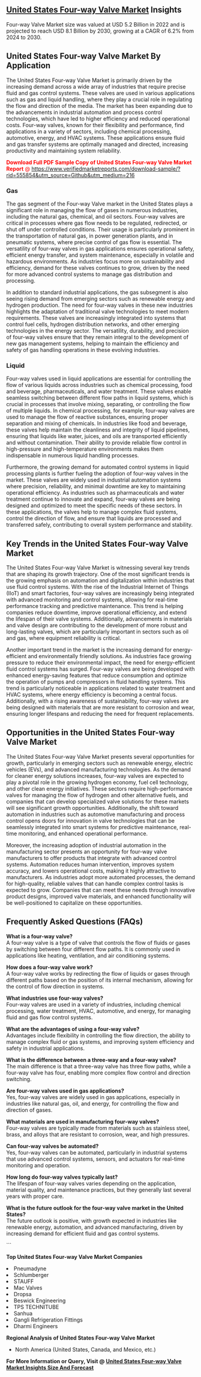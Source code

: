 <h2><a href="https://www.verifiedmarketreports.com/download-sample/?rid=555854&amp;utm_source=Github&amp;utm_medium=216" target="_blank">United States Four-way Valve Market</a> Insights</h2><p>Four-way Valve Market size was valued at USD 5.2 Billion in 2022 and is projected to reach USD 8.1 Billion by 2030, growing at a CAGR of 6.2% from 2024 to 2030.</p><p><h2>United States Four-way Valve Market By Application</h2><p>The United States Four-way Valve Market is primarily driven by the increasing demand across a wide array of industries that require precise fluid and gas control systems. These valves are used in various applications such as gas and liquid handling, where they play a crucial role in regulating the flow and direction of the media. The market has been expanding due to the advancements in industrial automation and process control technologies, which have led to higher efficiency and reduced operational costs. Four-way valves, known for their flexibility and performance, find applications in a variety of sectors, including chemical processing, automotive, energy, and HVAC systems. These applications ensure fluid and gas transfer systems are optimally managed and directed, increasing productivity and maintaining system reliability. <p><span class=""><span style="color: #ff0000;"><strong>Download Full PDF Sample Copy of United States Four-way Valve Market Report</strong> @ </span><a href="https://www.verifiedmarketreports.com/download-sample/?rid=555854&amp;utm_source=Github&amp;utm_medium=216" target="_blank">https://www.verifiedmarketreports.com/download-sample/?rid=555854&amp;utm_source=Github&amp;utm_medium=216</a></span></p></p><h3>Gas</h3><p>The gas segment of the Four-way Valve market in the United States plays a significant role in managing the flow of gases in numerous industries, including the natural gas, chemical, and oil sectors. Four-way valves are critical in processes where gas flow needs to be regulated, redirected, or shut off under controlled conditions. Their usage is particularly prominent in the transportation of natural gas, in power generation plants, and in pneumatic systems, where precise control of gas flow is essential. The versatility of four-way valves in gas applications ensures operational safety, efficient energy transfer, and system maintenance, especially in volatile and hazardous environments. As industries focus more on sustainability and efficiency, demand for these valves continues to grow, driven by the need for more advanced control systems to manage gas distribution and processing.<p>In addition to standard industrial applications, the gas subsegment is also seeing rising demand from emerging sectors such as renewable energy and hydrogen production. The need for four-way valves in these new industries highlights the adaptation of traditional valve technologies to meet modern requirements. These valves are increasingly integrated into systems that control fuel cells, hydrogen distribution networks, and other emerging technologies in the energy sector. The versatility, durability, and precision of four-way valves ensure that they remain integral to the development of new gas management systems, helping to maintain the efficiency and safety of gas handling operations in these evolving industries.</p><h3>Liquid</h3><p>Four-way valves used in liquid applications are essential for controlling the flow of various liquids across industries such as chemical processing, food and beverage, pharmaceuticals, and water treatment. These valves enable seamless switching between different flow paths in liquid systems, which is crucial in processes that involve mixing, separating, or controlling the flow of multiple liquids. In chemical processing, for example, four-way valves are used to manage the flow of reactive substances, ensuring proper separation and mixing of chemicals. In industries like food and beverage, these valves help maintain the cleanliness and integrity of liquid pipelines, ensuring that liquids like water, juices, and oils are transported efficiently and without contamination. Their ability to provide reliable flow control in high-pressure and high-temperature environments makes them indispensable in numerous liquid handling processes.<p>Furthermore, the growing demand for automated control systems in liquid processing plants is further fueling the adoption of four-way valves in the market. These valves are widely used in industrial automation systems where precision, reliability, and minimal downtime are key to maintaining operational efficiency. As industries such as pharmaceuticals and water treatment continue to innovate and expand, four-way valves are being designed and optimized to meet the specific needs of these sectors. In these applications, the valves help to manage complex fluid systems, control the direction of flow, and ensure that liquids are processed and transferred safely, contributing to overall system performance and stability.</p><h2>Key Trends in the United States Four-way Valve Market</h2><p>The United States Four-way Valve Market is witnessing several key trends that are shaping its growth trajectory. One of the most significant trends is the growing emphasis on automation and digitalization within industries that use fluid control systems. With the rise of the Industrial Internet of Things (IIoT) and smart factories, four-way valves are increasingly being integrated with advanced monitoring and control systems, allowing for real-time performance tracking and predictive maintenance. This trend is helping companies reduce downtime, improve operational efficiency, and extend the lifespan of their valve systems. Additionally, advancements in materials and valve design are contributing to the development of more robust and long-lasting valves, which are particularly important in sectors such as oil and gas, where equipment reliability is critical.<p>Another important trend in the market is the increasing demand for energy-efficient and environmentally friendly solutions. As industries face growing pressure to reduce their environmental impact, the need for energy-efficient fluid control systems has surged. Four-way valves are being developed with enhanced energy-saving features that reduce consumption and optimize the operation of pumps and compressors in fluid handling systems. This trend is particularly noticeable in applications related to water treatment and HVAC systems, where energy efficiency is becoming a central focus. Additionally, with a rising awareness of sustainability, four-way valves are being designed with materials that are more resistant to corrosion and wear, ensuring longer lifespans and reducing the need for frequent replacements.</p><h2>Opportunities in the United States Four-way Valve Market</h2><p>The United States Four-way Valve Market presents several opportunities for growth, particularly in emerging sectors such as renewable energy, electric vehicles (EVs), and advanced manufacturing technologies. As the demand for cleaner energy solutions increases, four-way valves are expected to play a pivotal role in the growing hydrogen economy, fuel cell technology, and other clean energy initiatives. These sectors require high-performance valves for managing the flow of hydrogen and other alternative fuels, and companies that can develop specialized valve solutions for these markets will see significant growth opportunities. Additionally, the shift toward automation in industries such as automotive manufacturing and process control opens doors for innovation in valve technologies that can be seamlessly integrated into smart systems for predictive maintenance, real-time monitoring, and enhanced operational performance.<p>Moreover, the increasing adoption of industrial automation in the manufacturing sector presents an opportunity for four-way valve manufacturers to offer products that integrate with advanced control systems. Automation reduces human intervention, improves system accuracy, and lowers operational costs, making it highly attractive to manufacturers. As industries adopt more automated processes, the demand for high-quality, reliable valves that can handle complex control tasks is expected to grow. Companies that can meet these needs through innovative product designs, improved valve materials, and enhanced functionality will be well-positioned to capitalize on these opportunities.</p><h2>Frequently Asked Questions (FAQs)</h2><p><strong>What is a four-way valve?</strong><br>A four-way valve is a type of valve that controls the flow of fluids or gases by switching between four different flow paths. It is commonly used in applications like heating, ventilation, and air conditioning systems.</p><p><strong>How does a four-way valve work?</strong><br>A four-way valve works by redirecting the flow of liquids or gases through different paths based on the position of its internal mechanism, allowing for the control of flow direction in systems.</p><p><strong>What industries use four-way valves?</strong><br>Four-way valves are used in a variety of industries, including chemical processing, water treatment, HVAC, automotive, and energy, for managing fluid and gas flow control systems.</p><p><strong>What are the advantages of using a four-way valve?</strong><br>Advantages include flexibility in controlling the flow direction, the ability to manage complex fluid or gas systems, and improving system efficiency and safety in industrial applications.</p><p><strong>What is the difference between a three-way and a four-way valve?</strong><br>The main difference is that a three-way valve has three flow paths, while a four-way valve has four, enabling more complex flow control and direction switching.</p><p><strong>Are four-way valves used in gas applications?</strong><br>Yes, four-way valves are widely used in gas applications, especially in industries like natural gas, oil, and energy, for controlling the flow and direction of gases.</p><p><strong>What materials are used in manufacturing four-way valves?</strong><br>Four-way valves are typically made from materials such as stainless steel, brass, and alloys that are resistant to corrosion, wear, and high pressures.</p><p><strong>Can four-way valves be automated?</strong><br>Yes, four-way valves can be automated, particularly in industrial systems that use advanced control systems, sensors, and actuators for real-time monitoring and operation.</p><p><strong>How long do four-way valves typically last?</strong><br>The lifespan of four-way valves varies depending on the application, material quality, and maintenance practices, but they generally last several years with proper care.</p><p><strong>What is the future outlook for the four-way valve market in the United States?</strong><br>The future outlook is positive, with growth expected in industries like renewable energy, automation, and advanced manufacturing, driven by increasing demand for efficient fluid and gas control systems.</p>```</p><p><strong>Top United States Four-way Valve Market Companies</strong></p><div data-test-id=""><p><li>Pneumadyne</li><li> Schlumberger</li><li> STAUFF</li><li> Mac Valves</li><li> Dropsa</li><li> Beswick Engineering</li><li> TPS TECHNITUBE</li><li> Sanhua</li><li> Gangli Refrigeration Fittings</li><li> Dharmi Engineers</li></p><div><strong>Regional Analysis of&nbsp;United States Four-way Valve Market</strong></div><ul><li dir="ltr"><p dir="ltr">North America&nbsp;(United States, Canada, and Mexico, etc.)</p></li></ul><p><strong>For More Information or Query, Visit @&nbsp;</strong><strong><a href="https://www.verifiedmarketreports.com/product/four-way-valve-market/?utm_source=Github&amp;utm_medium=216" target="_blank">United States Four-way Valve Market Insights Size And Forecast</a></strong></p></div>
